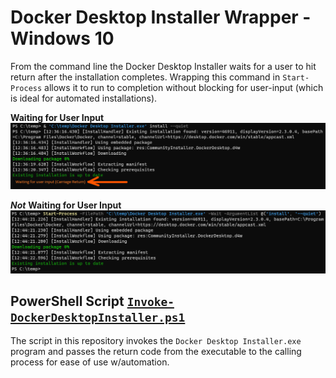 # Docker Desktop Installer Wrapper - Windows 10

From the command line the Docker Desktop Installer waits for a user to hit return after the installation completes.  Wrapping
this command in ```Start-Process``` allows it to run to completion without blocking for user-input (which is ideal for automated installations).

**Waiting for User Input**
![Docker Desktop Setup Waiting](./images/desktop-docker-installer-waiting-for-user.png)

***Not*** **Waiting for User Input**
![Docker Desktop Setup Waiting](./images/desktop-docker-installer-not-waiting-for-user.png)

## PowerShell Script [`Invoke-DockerDesktopInstaller.ps1`](./Invoke-DockerDesktopInstaller.ps1)

The script in this repository invokes the ```Docker Desktop Installer.exe``` program and passes the return code from the executable to the calling process for ease of use w/automation.